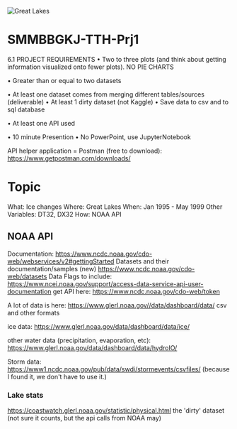 

![Great Lakes](https://commons.wikimedia.org/wiki/File:Great_Lakes_from_space_crop_labeled.jpg#/media/File:Great_Lakes_from_space_crop_labeled.jpg)








# SMMBBGKJ-TTH-Prj1

6.1 PROJECT REQUIREMENTS
• Two to three plots (and think about getting information visualized onto fewer plots). NO PIE CHARTS
 
• Greater than or equal to two datasets
 
• At least one dataset comes from merging different tables/sources (deliverable)
• At least 1 dirty dataset (not Kaggle)
• Save data to csv and to sql database
 
• At least one API used

• 10 minute Presention
• No PowerPoint, use JupyterNotebook

API helper application = Postman (free to download):
https://www.getpostman.com/downloads/

# Topic
What: Ice changes
Where: Great Lakes
When: Jan 1995 - May 1999
Other Variables: DT32, DX32
How: NOAA API

## NOAA API 

Documentation: https://www.ncdc.noaa.gov/cdo-web/webservices/v2#gettingStarted
Datasets and their documentation/samples (new) https://www.ncdc.noaa.gov/cdo-web/datasets
Data Flags to include: https://www.ncei.noaa.gov/support/access-data-service-api-user-documentation
get API here: https://www.ncdc.noaa.gov/cdo-web/token

A lot of data is here: https://www.glerl.noaa.gov//data/dashboard/data/
csv and other formats

ice data: https://www.glerl.noaa.gov/data/dashboard/data/ice/

other water data (precipitation, evaporation, etc): https://www.glerl.noaa.gov/data/dashboard/data/hydroIO/

Storm data: https://www1.ncdc.noaa.gov/pub/data/swdi/stormevents/csvfiles/
(because I found it, we don't have to use it.)

### Lake stats
https://coastwatch.glerl.noaa.gov/statistic/physical.html
the 'dirty' dataset (not sure it counts, but the api calls from NOAA may)

